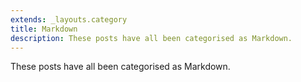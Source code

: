 ```yaml
---
extends: _layouts.category
title: Markdown
description: These posts have all been categorised as Markdown.
---
```


These posts have all been categorised as Markdown.
